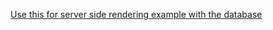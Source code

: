 [Use this for server side rendering example with the database](https://medium.com/styled-components/the-simple-guide-to-server-side-rendering-react-with-styled-components-d31c6b2b8fbf)
